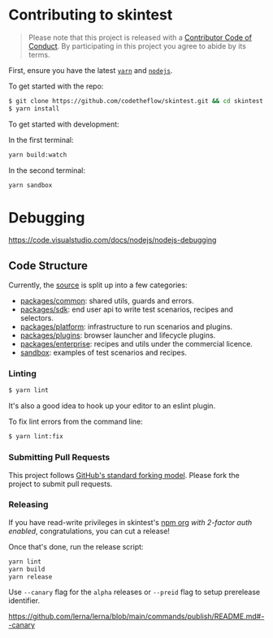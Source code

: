 # Contributing to skintest

> Please note that this project is released with a [Contributor Code of Conduct](./CODE_OF_CONDUCT.md).
> By participating in this project you agree to abide by its terms.

First, ensure you have the latest [`yarn`](https://yarnpkg.com/getting-started/install) and [`nodejs`](https://nodejs.org/en/).

To get started with the repo:

```sh
$ git clone https://github.com/codetheflow/skintest.git && cd skintest
$ yarn install
```

To get started with development:

In the first terminal:
```sh
yarn build:watch
```
In the second terminal:
```sh
yarn sandbox
```

# Debugging

https://code.visualstudio.com/docs/nodejs/nodejs-debugging

## Code Structure

Currently, the [source](https://github.com/codetheflow/skintest/tree/master) is split up into a few categories:

* [packages/common](https://github.com/codetheflow/skintest/tree/master/packages/common): shared utils, guards and errors.
* [packages/sdk](https://github.com/codetheflow/skintest/tree/master/packages/sdk): end user api to write test scenarios, recipes and selectors.
* [packages/platform](https://github.com/codetheflow/skintest/tree/master/packages/platfom): infrastructure to run scenarios and plugins.
* [packages/plugins](https://github.com/codetheflow/skintest/tree/master/packages/plugins): browser launcher and lifecycle plugins.
* [packages/enterprise](https://github.com/codetheflow/skintest/tree/master/packages/enterprise): recipes and utils under the commercial licence.
* [sandbox](https://github.com/codetheflow/skintest/tree/master/sandbox): examples of test scenarios and recipes.

### Linting

```sh
$ yarn lint
```

It's also a good idea to hook up your editor to an eslint plugin.

To fix lint errors from the command line:

```sh
$ yarn lint:fix
```

### Submitting Pull Requests

This project follows [GitHub's standard forking model](https://guides.github.com/activities/forking/). Please fork the project to submit pull requests. 

### Releasing

If you have read-write privileges in skintest's [npm org](https://www.npmjs.com/org/skintest) _with 2-factor auth enabled_, congratulations, you can cut a release!

Once that's done, run the release script:

```sh
yarn lint
yarn build
yarn release
```

Use `--canary` flag for the `alpha` releases or `--preid` flag to setup prerelease identifier.

https://github.com/lerna/lerna/blob/main/commands/publish/README.md#--canary